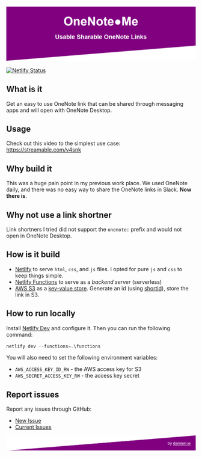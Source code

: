 [![README.md Banner](https://raw.githubusercontent.com/damosullivan/1note.me/master/images/readme-banner.png)](https://1note.me/)

[![Netlify Status](https://api.netlify.com/api/v1/badges/255f4fa4-c52e-4dc8-b073-c628c01945b0/deploy-status)](https://app.netlify.com/sites/1noteme/deploys)

## What is it

Get an easy to use OneNote link that can be shared through messaging apps and will open with OneNote Desktop.

## Usage

Check out this video to the simplest use case: https://streamable.com/v4snk

## Why build it

This was a huge pain point in my previous work place. We used OneNote daily, and there was no easy way to share the OneNote links in Slack. **Now there is**.

## Why not use a link shortner

Link shortners I tried did not support the `onenote:` prefix and would not open in OneNote Desktop.

## How is it build

- [Netlify](https://www.netlify.com/) to serve `html`, `css`, and `js` files. I opted for pure `js` and `css` to keep things simple.
- [Netlify Functions](https://www.netlify.com/products/functions/) to serve as a *backend server* (serverless)
- [AWS S3](https://aws.amazon.com/s3/) as a [key-value store](https://en.wikipedia.org/wiki/Key-value_database). Generate an id (using [shortid](https://www.npmjs.com/package/shortid)), store the link in S3.

## How to run locally

Install [Netlify Dev](https://www.netlify.com/products/dev/#how-it-works) and configure it. Then you can run the following command:

```powershell
netlify dev --functions=.\functions
```

You will also need to set the following environment variables:

- `AWS_ACCESS_KEY_ID_RW` - the AWS access key for S3
- `AWS_SECRET_ACCESS_KEY_RW` - the access key secret

## Report issues

Report any issues through GitHub:

- [New Issue](https://github.com/damosullivan/1note.me/issues/new)
- [Current Issues](https://github.com/damosullivan/1note.me/issues)

[![README.md Footer](https://raw.githubusercontent.com/damosullivan/1note.me/master/images/readme-footer.png)](https://damien.ie/)
